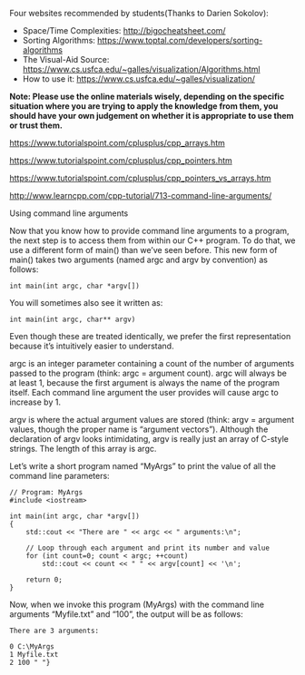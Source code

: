 Four websites recommended by students(Thanks to Darien Sokolov):

* Space/Time Complexities: http://bigocheatsheet.com/
* Sorting Algorithms: https://www.toptal.com/developers/sorting-algorithms
* The Visual-Aid Source: https://www.cs.usfca.edu/~galles/visualization/Algorithms.html
* How to use it: https://www.cs.usfca.edu/~galles/visualization/

**Note: Please use the online materials wisely, depending on the specific situation where you are trying to apply the knowledge from them, you should have your own judgement on whether it is appropriate to use them or trust them.**


https://www.tutorialspoint.com/cplusplus/cpp_arrays.htm

https://www.tutorialspoint.com/cplusplus/cpp_pointers.htm

https://www.tutorialspoint.com/cplusplus/cpp_pointers_vs_arrays.htm



http://www.learncpp.com/cpp-tutorial/713-command-line-arguments/

Using command line arguments

Now that you know how to provide command line arguments to a program, the next step is to access them from within our C++ program. To do that, we use a different form of main() than we’ve seen before. This new form of main() takes two arguments (named argc and argv by convention) as follows:
```
int main(int argc, char *argv[])
```
You will sometimes also see it written as:

```
int main(int argc, char** argv)
```
Even though these are treated identically, we prefer the first representation because it’s intuitively easier to understand.

argc is an integer parameter containing a count of the number of arguments passed to the program (think: argc = argument count). argc will always be at least 1, because the first argument is always the name of the program itself. Each command line argument the user provides will cause argc to increase by 1.

argv is where the actual argument values are stored (think: argv = argument values, though the proper name is “argument vectors”). Although the declaration of argv looks intimidating, argv is really just an array of C-style strings. The length of this array is argc.

Let’s write a short program named “MyArgs” to print the value of all the command line parameters:
```
// Program: MyArgs
#include <iostream>
 
int main(int argc, char *argv[])
{
    std::cout << "There are " << argc << " arguments:\n";
 
    // Loop through each argument and print its number and value
    for (int count=0; count < argc; ++count)
        std::cout << count << " " << argv[count] << '\n';
 
    return 0;
}
```
Now, when we invoke this program (MyArgs) with the command line arguments “Myfile.txt” and “100”, the output will be as follows:
```
There are 3 arguments:

0 C:\MyArgs
1 Myfile.txt
2 100 " "}
```


